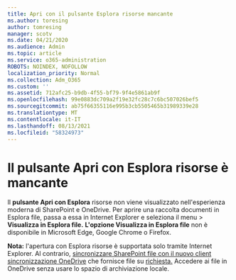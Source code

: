 ```yaml
---
title: Apri con il pulsante Esplora risorse mancante
ms.author: toresing
author: tomresing
manager: scotv
ms.date: 04/21/2020
ms.audience: Admin
ms.topic: article
ms.service: o365-administration
ROBOTS: NOINDEX, NOFOLLOW
localization_priority: Normal
ms.collection: Adm_O365
ms.custom: ''
ms.assetid: 712afc25-b9db-4f55-bf79-9f4e5861ab9f
ms.openlocfilehash: 99e0883dc709a2f19e32fc28c7c6bc507026bef5
ms.sourcegitcommit: ab75f66355116e995b3cb5505465b31989339e28
ms.translationtype: MT
ms.contentlocale: it-IT
ms.lasthandoff: 08/13/2021
ms.locfileid: "58324973"
---
```

# <a name="the-open-with-explorer-button-is-missing"></a>Il pulsante Apri con Esplora risorse è mancante

Il **pulsante Apri con Esplora** risorse non viene visualizzato nell'esperienza moderna di SharePoint e OneDrive. Per aprire una raccolta documenti in Esplora file, passa a essa in Internet Explorer e seleziona il menu \> **Visualizza in Esplora file.** **L'opzione Visualizza in Esplora file** non è disponibile in Microsoft Edge, Google Chrome o Firefox. 
  
**Nota:** l'apertura con Esplora risorse è supportata solo tramite Internet Explorer. Al contrario, [sincronizzare SharePoint file con il nuovo client sincronizzazione OneDrive](https://support.office.com/article/6de9ede8-5b6e-4503-80b2-6190f3354a88.aspx) che fornisce file su [richiesta.](https://support.office.com/article/0e6860d3-d9f3-4971-b321-7092438fb38e.aspx) Accedere ai file in OneDrive senza usare lo spazio di archiviazione locale. 
  

